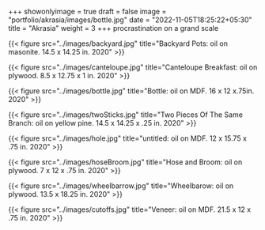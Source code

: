 +++
showonlyimage = true
draft = false
image = "portfolio/akrasia/images/bottle.jpg"
date = "2022-11-05T18:25:22+05:30"
title = "Akrasia"
weight = 3
+++
procrastination on a grand scale
<!--more-->


{{< figure src="../images/backyard.jpg" title="Backyard Pots: oil on masonite.  14.5 x 14.25 in.  2020" >}}

{{< figure src="../images/canteloupe.jpg" title="Canteloupe Breakfast: oil on plywood.  8.5 x 12.75 x 1 in.  2020" >}}

{{< figure src="../images/bottle.jpg" title="Bottle: oil on MDF.  16 x 12 x.75in.  2020" >}}

{{< figure src="../images/twoSticks.jpg" title="Two Pieces Of The Same Branch: oil on yellow pine.  14.5 x 14.25 x .25 in.  2020" >}}

{{< figure src="../images/hole.jpg" title="untitled: oil on MDF.  12 x 15.75 x .75 in.   2020" >}}

{{< figure src="../images/hoseBroom.jpg" title="Hose and Broom: oil on plywood.  7 x 12 x .75 in.  2020" >}}

{{< figure src="../images/wheelbarrow.jpg" title="Wheelbarow: oil on plywood.  13.5 x 18.25 in.  2020" >}}

{{< figure src="../images/cutoffs.jpg" title="Veneer: oil on MDF. 21.5 x 12 x .75 in.  2020" >}}
